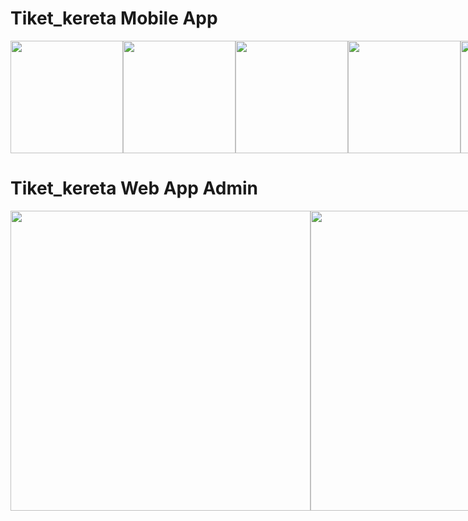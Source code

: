 # Tiket_kereta Mobile App

<div style="display: flex;">
  <img width="180" src="https://cdn.discordapp.com/attachments/1008921423915532368/1086173814095872055/Simulator_Screen_Shot_-_iPhone_14_Pro_-_2023-03-13_at_08.42.07.png">
  <img width="180" src="https://cdn.discordapp.com/attachments/1008921423915532368/1086173815010234379/Simulator_Screen_Shot_-_iPhone_14_Pro_-_2023-03-13_at_19.42.08.png" >
  <img width="180" src="https://cdn.discordapp.com/attachments/1008921423915532368/1086173813689028679/Simulator_Screen_Shot_-_iPhone_14_Pro_-_2023-03-06_at_17.08.52.png" >
  <img width="180" src="https://cdn.discordapp.com/attachments/1008921423915532368/1086173814792126524/Simulator_Screen_Shot_-_iPhone_14_Pro_-_2023-03-13_at_13.48.15.png" >
  <img width="180" src="https://cdn.discordapp.com/attachments/1008921423915532368/1086173814330757180/Simulator_Screen_Shot_-_iPhone_14_Pro_-_2023-03-13_at_13.44.32.png" >
  <img width="180" src="https://cdn.discordapp.com/attachments/1008921423915532368/1086173814603399229/Simulator_Screen_Shot_-_iPhone_14_Pro_-_2023-03-13_at_13.45.38.png" >
</div>

# Tiket_kereta Web App Admin

<div style="display: flex;">
  <img width="480" src="https://cdn.discordapp.com/attachments/1008921423915532368/1086864613653626981/Screenshot_2023-03-14_at_16.31.57.png">
  <img width="480" src="https://cdn.discordapp.com/attachments/1008921423915532368/1086864614194679938/Screenshot_2023-03-14_at_16.32.46.png" >
  <img width="480" src="https://cdn.discordapp.com/attachments/1008921423915532368/1086864613943038002/Screenshot_2023-03-14_at_16.32.21.png" >
  <img width="480" src="https://cdn.discordapp.com/attachments/1008921423915532368/1086864614513463328/Screenshot_2023-03-14_at_16.33.08.png" >
</div>

